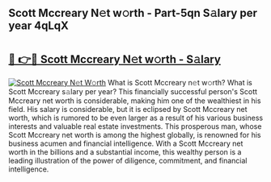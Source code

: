 ## Scott Mccreary N𝚎t w𝚘rth - Part-5qn S𝚊lary per year 4qLqX

# <h2><a href="http://gc26igy.nevu.top/?p=Scott+Mccreary">🔗 👉🔴 Scott Mccreary N𝚎t w𝚘rth - S𝚊lary</a></h2>

[![Scott Mccreary N𝚎t W𝚘rth](https://i.imgur.com/Oavwk0R.jpeg)](http://gc26igy.nevu.top/?p=Scott+Mccreary)
What is Scott Mccreary n𝚎t w𝚘rth? What is Scott Mccreary s𝚊lary per year?
This financially successful person's Scott Mccreary net worth is considerable, making him one of the wealthiest in his field. His salary is considerable, but it is eclipsed by Scott Mccreary net worth, which is rumored to be even larger as a result of his various business interests and valuable real estate investments. This prosperous man, whose Scott Mccreary net worth is among the highest globally, is renowned for his business acumen and financial intelligence. With a Scott Mccreary net worth in the billions and a substantial income, this wealthy person is a leading illustration of the power of diligence, commitment, and financial intelligence.
